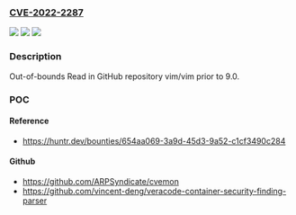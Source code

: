 ### [CVE-2022-2287](https://cve.mitre.org/cgi-bin/cvename.cgi?name=CVE-2022-2287)
![](https://img.shields.io/static/v1?label=Product&message=vim%2Fvim&color=blue)
![](https://img.shields.io/static/v1?label=Version&message=%3C%209.0%20&color=brighgreen)
![](https://img.shields.io/static/v1?label=Vulnerability&message=CWE-125%20Out-of-bounds%20Read&color=brighgreen)

### Description

Out-of-bounds Read in GitHub repository vim/vim prior to 9.0.

### POC

#### Reference
- https://huntr.dev/bounties/654aa069-3a9d-45d3-9a52-c1cf3490c284

#### Github
- https://github.com/ARPSyndicate/cvemon
- https://github.com/vincent-deng/veracode-container-security-finding-parser


